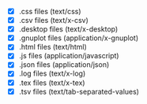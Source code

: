 - [x] .css files (text/css)
- [x] .csv files (text/x-csv)
- [x] .desktop files (text/x-desktop)
- [x] .gnuplot files (application/x-gnuplot)
- [x] .html files (text/html)
- [x] .js files (application/javascript)
- [x] .json files (application/json)
- [x] .log files (text/x-log)
- [x] .tex files (text/x-tex)
- [x] .tsv files (text/tab-separated-values)
